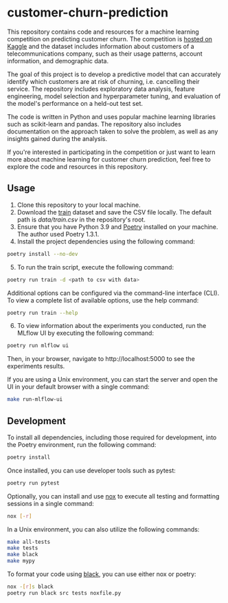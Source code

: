 # customer-churn-prediction

This repository contains code and resources for a machine learning competition on predicting customer churn. The competition is [hosted on Kaggle](https://www.kaggle.com/competitions/advanced-dls-spring-2021/) and the dataset includes information about customers of a telecommunications company, such as their usage patterns, account information, and demographic data.

The goal of this project is to develop a predictive model that can accurately identify which customers are at risk of churning, i.e. cancelling their service. The repository includes exploratory data analysis, feature engineering, model selection and hyperparameter tuning, and evaluation of the model's performance on a held-out test set.

The code is written in Python and uses popular machine learning libraries such as scikit-learn and pandas. The repository also includes documentation on the approach taken to solve the problem, as well as any insights gained during the analysis.

If you're interested in participating in the competition or just want to learn more about machine learning for customer churn prediction, feel free to explore the code and resources in this repository.

## Usage

1. Clone this repository to your local machine.
2. Download the [train](https://www.kaggle.com/competitions/advanced-dls-spring-2021/data) dataset and save the CSV file locally. The default path is *data/train.csv* in the repository's root.
3. Ensure that you have Python 3.9 and [Poetry](https://python-poetry.org/docs/) installed on your machine. The author used Poetry 1.3.1.
4. Install the project dependencies using the following command:
```sh
poetry install --no-dev
```
5. To run the train script, execute the following command:
```sh
poetry run train -d <path to csv with data>
```
Additional options can be configured via the command-line interface (CLI). To view a complete list of available options, use the help command:
```sh
poetry run train --help
```
6. To view information about the experiments you conducted, run the MLflow UI by executing the following command:
```sh
poetry run mlflow ui
```
Then, in your browser, navigate to http://localhost:5000 to see the experiments results.

If you are using a Unix environment, you can start the server and open the UI in your default browser with a single command:
```sh
make run-mlflow-ui
```

## Development

To install all dependencies, including those required for development, into the Poetry environment, run the following command:
```sh
poetry install
```
Once installed, you can use developer tools such as pytest:
```sh
poetry run pytest
```
Optionally, you can install and use [nox](https://nox.thea.codes/en/stable/) to execute all testing and formatting sessions in a single command:
```sh
nox [-r]
```
In a Unix environment, you can also utilize the following commands:
```sh
make all-tests
make tests
make black
make mypy
```
To format your code using [black](https://github.com/psf/black), you can use either nox or poetry:
```sh
nox -[r]s black
poetry run black src tests noxfile.py
```
